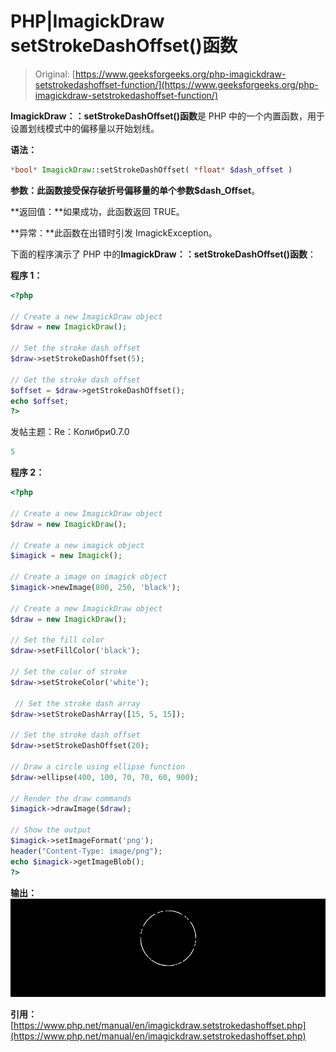 # PHP|ImagickDraw setStrokeDashOffset()函数

> Original: [https://www.geeksforgeeks.org/php-imagickdraw-setstrokedashoffset-function/](https://www.geeksforgeeks.org/php-imagickdraw-setstrokedashoffset-function/)

**ImagickDraw：：setStrokeDashOffset()函数**是 PHP 中的一个内置函数，用于设置划线模式中的偏移量以开始划线。

**语法：**

```php
*bool* ImagickDraw::setStrokeDashOffset( *float* $dash_offset )
```

**参数：**此函数接受保存破折号偏移量的单个参数**$dash_Offset**。

**返回值：**如果成功，此函数返回 TRUE。

**异常：**此函数在出错时引发 ImagickException。

下面的程序演示了 PHP 中的**ImagickDraw：：setStrokeDashOffset()函数**：

**程序 1：**

```php
<?php

// Create a new ImagickDraw object
$draw = new ImagickDraw();

// Set the stroke dash offset
$draw->setStrokeDashOffset(5);

// Get the stroke dash offset
$offset = $draw->getStrokeDashOffset();
echo $offset;
?>
```

发帖主题：Re：Колибри0.7.0

```php
5
```

**程序 2：**

```php
<?php

// Create a new ImagickDraw object
$draw = new ImagickDraw();

// Create a new imagick object
$imagick = new Imagick();

// Create a image on imagick object
$imagick->newImage(800, 250, 'black');

// Create a new ImagickDraw object
$draw = new ImagickDraw();

// Set the fill color
$draw->setFillColor('black');

// Set the color of stroke
$draw->setStrokeColor('white');

 // Set the stroke dash array
$draw->setStrokeDashArray([15, 5, 15]);

// Set the stroke dash offset
$draw->setStrokeDashOffset(20);

// Draw a circle using ellipse function
$draw->ellipse(400, 100, 70, 70, 60, 900);

// Render the draw commands
$imagick->drawImage($draw);

// Show the output
$imagick->setImageFormat('png');
header("Content-Type: image/png");
echo $imagick->getImageBlob();
?>
```

**输出：**
![](img/3a1eb5f232e3bc0eb4fdf7f7a1a7a33c.png)

**引用：**[https://www.php.net/manual/en/imagickdraw.setstrokedashoffset.php](https://www.php.net/manual/en/imagickdraw.setstrokedashoffset.php)